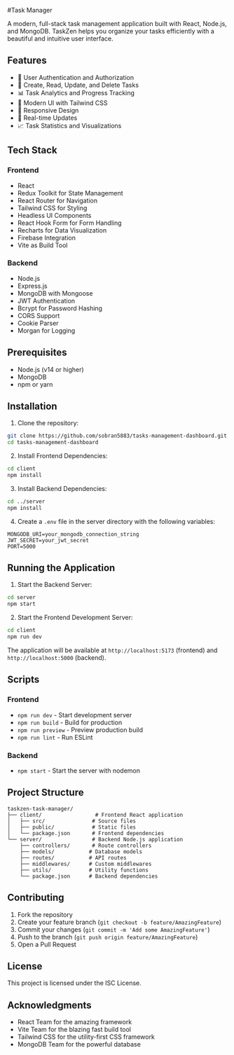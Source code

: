 #Task Manager

A modern, full-stack task management application built with React, Node.js, and MongoDB. TaskZen helps you organize your tasks efficiently with a beautiful and intuitive user interface.

## Features

- 🔐 User Authentication and Authorization
- 📝 Create, Read, Update, and Delete Tasks
- 📊 Task Analytics and Progress Tracking
- 🎨 Modern UI with Tailwind CSS
- 📱 Responsive Design
- 🔄 Real-time Updates
- 📈 Task Statistics and Visualizations

## Tech Stack

### Frontend
- React
- Redux Toolkit for State Management
- React Router for Navigation
- Tailwind CSS for Styling
- Headless UI Components
- React Hook Form for Form Handling
- Recharts for Data Visualization
- Firebase Integration
- Vite as Build Tool

### Backend
- Node.js
- Express.js
- MongoDB with Mongoose
- JWT Authentication
- Bcrypt for Password Hashing
- CORS Support
- Cookie Parser
- Morgan for Logging

## Prerequisites

- Node.js (v14 or higher)
- MongoDB
- npm or yarn

## Installation

1. Clone the repository:
```bash
git clone https://github.com/sobran5883/tasks-management-dashboard.git
cd tasks-management-dashboard
```

2. Install Frontend Dependencies:
```bash
cd client
npm install
```

3. Install Backend Dependencies:
```bash
cd ../server
npm install
```

4. Create a `.env` file in the server directory with the following variables:
```env
MONGODB_URI=your_mongodb_connection_string
JWT_SECRET=your_jwt_secret
PORT=5000
```

## Running the Application

1. Start the Backend Server:
```bash
cd server
npm start
```

2. Start the Frontend Development Server:
```bash
cd client
npm run dev
```

The application will be available at `http://localhost:5173` (frontend) and `http://localhost:5000` (backend).

## Scripts

### Frontend
- `npm run dev` - Start development server
- `npm run build` - Build for production
- `npm run preview` - Preview production build
- `npm run lint` - Run ESLint

### Backend
- `npm start` - Start the server with nodemon

## Project Structure

```
taskzen-task-manager/
├── client/                 # Frontend React application
│   ├── src/               # Source files
│   ├── public/            # Static files
│   └── package.json       # Frontend dependencies
└── server/                # Backend Node.js application
    ├── controllers/       # Route controllers
    ├── models/           # Database models
    ├── routes/           # API routes
    ├── middlewares/      # Custom middlewares
    ├── utils/            # Utility functions
    └── package.json      # Backend dependencies
```

## Contributing

1. Fork the repository
2. Create your feature branch (`git checkout -b feature/AmazingFeature`)
3. Commit your changes (`git commit -m 'Add some AmazingFeature'`)
4. Push to the branch (`git push origin feature/AmazingFeature`)
5. Open a Pull Request

## License

This project is licensed under the ISC License.

## Acknowledgments

- React Team for the amazing framework
- Vite Team for the blazing fast build tool
- Tailwind CSS for the utility-first CSS framework
- MongoDB Team for the powerful database
